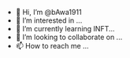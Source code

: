 - 👋 Hi, I’m @bAwa1911
- 👀 I’m interested in ...
- 🌱 I’m currently learning INFT...
- 💞️ I’m looking to collaborate on ...
- 📫 How to reach me ...

<!---
bAwa1911/bAwa1911 is a ✨ special ✨ repository because its `README.md` (this file) appears on your GitHub profile.
You can click the Preview link to take a look at your changes.
--->
